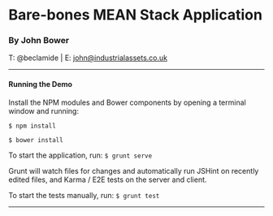 # Bare-bones MEAN Stack Application
### By John Bower
T: @beclamide |  E: [john@industrialassets.co.uk](mailto:john@industrialassets.co.uk)

---

#### Running the Demo

Install the NPM modules and Bower components by opening a terminal window and running:

`$ npm install`

`$ bower install`

To start the application, run:
`$ grunt serve`

Grunt will watch files for changes and automatically run JSHint on recently edited files, and Karma / E2E tests on the server and client.

To start the tests manually, run:
`$ grunt test`

---
